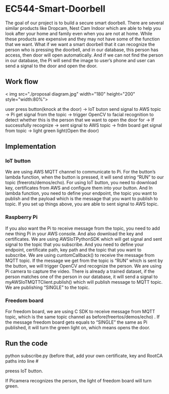 # EC544-Smart-Doorbell

The goal of our project is to build a secure smart doorbell. There are several similar products like Dropcam, Nest Cam Indoor which are able to help you look after your home and family even when you are not at home. While these products are expensive and they may not have some of the function that we want. What if we want a smart doorbell that it can recognize the person who is pressing the doorbell, and in our database, this person has access, then door will open automatically. And if we can not find the person in our database, the Pi will send the image to user’s phone and user can send a signal to the door and open the door.

## Work flow
< img src="./proposal diagram.jpg" width="180" height="200" style="width:80%">

user press button(knock at the door) -> IoT buton send signal to AWS topic -> Pi get signal from the topic -> trigger OpenCV to facial recognition to detect whether this is the person that we want to open the door for -> If successfully recognize -> sent signal to AWS topic -> frdm board get signal from topic -> light green light(Open the door)

## Implementation
### IoT button
We are using AWS MQTT channel to communicate to Pi. For the button’s lambda function, when the button is pressed, it will send  string “RUN”  to our topic (freerots/demos/echo).
For using IoT button, you need to download key, certificates from AWS and configure them into your button. And In lambda function, you need to define your endpoint, the topic you want to publish and the payload which is the message that you want to publish to topic.
If you set up things above, you are able to sent signal to AWS topic.
### Raspberry Pi
If you also want the Pi to receive message from the topic, you need to add new thing Pi in your AWS console. And also download the key and certificates. We are using AWSIoTPythonSDK which will get signal and sent signal to the topic that you subscribe. And you need to define your endpoint, certificate path, key path and the topic that you want to subscribe.
We are using cuntomCallback() to receive the message from MQTT topic. If the message we get from the topic is “RUN” which is sent by the button, we will trigger OpenCV and recognize the person. We are using Pi camera to capture the video. There is already a trained dataset, if the person matches one of the person in our database, it will send a signal to  myAWSIoTMQTTClient.publish() which will publish message to MQTT topic. We are publishing “SINGLE” to the topic.
### Freedom board
For freedom board, we are using C SDK to receive message from MQTT topic, which is the same topic channel as before(freertos/demos/echo) . If the message freedom board gets equals to “SINGLE” the same as Pi published, it will turn the green light on, which means opens the door.

## Run the code
python subscribe.py (before that, add your own certificate, key and RootCA paths into line #

preess IoT button. 

If Picamera recognizes the person, the light of freedom board will turn green.
